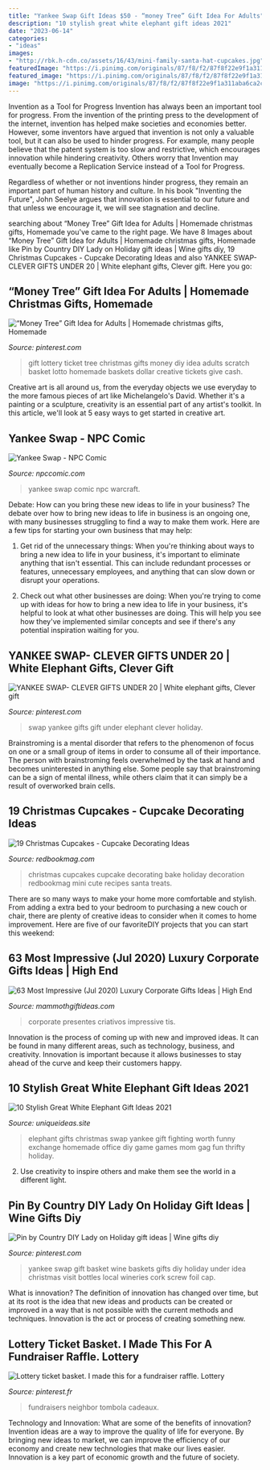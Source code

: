 ```yaml
---
title: "Yankee Swap Gift Ideas $50 - “money Tree” Gift Idea For Adults"
description: "10 stylish great white elephant gift ideas 2021"
date: "2023-06-14"
categories:
- "ideas"
images:
- "http://rbk.h-cdn.co/assets/16/43/mini-family-santa-hat-cupcakes.jpg"
featuredImage: "https://i.pinimg.com/originals/87/f8/f2/87f8f22e9f1a311aba6ca2ca397540b6.jpg"
featured_image: "https://i.pinimg.com/originals/87/f8/f2/87f8f22e9f1a311aba6ca2ca397540b6.jpg"
image: "https://i.pinimg.com/originals/87/f8/f2/87f8f22e9f1a311aba6ca2ca397540b6.jpg"
---
```



Invention as a Tool for Progress
Invention has always been an important tool for progress. From the invention of the printing press to the development of the internet, invention has helped make societies and economies better. 
However, some inventors have argued that invention is not only a valuable tool, but it can also be used to hinder progress. For example, many people believe that the patent system is too slow and restrictive, which encourages innovation while hindering creativity. Others worry that Invention may eventually become a Replication Service instead of a Tool for Progress.

Regardless of whether or not inventions hinder progress, they remain an important part of human history and culture. In his book "Inventing the Future", John Seelye argues that innovation is essential to our future and that unless we encourage it, we will see stagnation and decline.

	

		
searching about “Money Tree” Gift Idea for Adults | Homemade christmas gifts, Homemade you've came to the right page. We have 8 Images about “Money Tree” Gift Idea for Adults | Homemade christmas gifts, Homemade like Pin by Country DIY Lady on Holiday gift ideas | Wine gifts diy, 19 Christmas Cupcakes - Cupcake Decorating Ideas and also YANKEE SWAP- CLEVER GIFTS UNDER 20 | White elephant gifts, Clever gift. Here you go:
		
    
## “Money Tree” Gift Idea For Adults | Homemade Christmas Gifts, Homemade

<img loading=lazy src="https://i.pinimg.com/736x/2f/09/87/2f0987cc20106b3877a2bb94e5bddbc7.jpg" onerror="this.onerror=null;this.src='https://tse3.mm.bing.net/th?id=OIP.MjT8kxFpnqsSUhpCgrP3qAHaO0&amp;pid=15.1';" alt="“Money Tree” Gift Idea for Adults | Homemade christmas gifts, Homemade">

_Source: pinterest.com_

>gift lottery ticket tree christmas gifts money diy idea adults scratch basket lotto homemade baskets dollar creative tickets give cash. 

	

Creative art is all around us, from the everyday objects we use everyday to the more famous pieces of art like Michelangelo's David. Whether it's a painting or a sculpture, creativity is an essential part of any artist's toolkit. In this article, we'll look at 5 easy ways to get started in creative art.

    
## Yankee Swap - NPC Comic

<img loading=lazy src="http://www.npccomic.com/wp-content/uploads/2012/12/2012-12-12_djuuu.png" onerror="this.onerror=null;this.src='https://tse3.mm.bing.net/th?id=OIP.4SoDUDbAOZlp9eR0vS6UfAHaCe&amp;pid=15.1';" alt="Yankee Swap - NPC Comic">

_Source: npccomic.com_

>yankee swap comic npc warcraft. 

	

Debate: How can you bring these new ideas to life in your business?
The debate over how to bring new ideas to life in business is an ongoing one, with many businesses struggling to find a way to make them work. Here are a few tips for starting your own business that may help: 
1. Get rid of the unnecessary things: When you're thinking about ways to bring a new idea to life in your business, it's important to eliminate anything that isn't essential. This can include redundant processes or features, unnecessary employees, and anything that can slow down or disrupt your operations. 

2. Check out what other businesses are doing: When you're trying to come up with ideas for how to bring a new idea to life in your business, it's helpful to look at what other businesses are doing. This will help you see how they've implemented similar concepts and see if there's any potential inspiration waiting for you.

    
## YANKEE SWAP- CLEVER GIFTS UNDER 20 | White Elephant Gifts, Clever Gift

<img loading=lazy src="https://i.pinimg.com/originals/5d/52/31/5d523191a73554a6e25a99011881d358.jpg" onerror="this.onerror=null;this.src='https://tse1.mm.bing.net/th?id=OIP.xRYxH1XHSBnTxd4ybRii0gHaM1&amp;pid=15.1';" alt="YANKEE SWAP- CLEVER GIFTS UNDER 20 | White elephant gifts, Clever gift">

_Source: pinterest.com_

>swap yankee gifts gift under elephant clever holiday. 

	

Brainstroming is a mental disorder that refers to the phenomenon of focus on one or a small group of items in order to consume all of their importance. The person with brainstroming feels overwhelmed by the task at hand and becomes uninterested in anything else. Some people say that brainstroming can be a sign of mental illness, while others claim that it can simply be a result of overworked brain cells.

    
## 19 Christmas Cupcakes - Cupcake Decorating Ideas

<img loading=lazy src="http://rbk.h-cdn.co/assets/16/43/mini-family-santa-hat-cupcakes.jpg" onerror="this.onerror=null;this.src='https://tse3.mm.bing.net/th?id=OIP.pwZ8XOwvq8w1QbtM4PzXwAHaHa&amp;pid=15.1';" alt="19 Christmas Cupcakes - Cupcake Decorating Ideas">

_Source: redbookmag.com_

>christmas cupcakes cupcake decorating bake holiday decoration redbookmag mini cute recipes santa treats. 

	

There are so many ways to make your home more comfortable and stylish. From adding a extra bed to your bedroom to purchasing a new couch or chair, there are plenty of creative ideas to consider when it comes to home improvement. Here are five of our favoriteDIY projects that you can start this weekend: 

    
## 63 Most Impressive (Jul 2020) Luxury Corporate Gifts Ideas | High End

<img loading=lazy src="https://mammothgiftideas.com/file/2020/10/Luxury-Corporate-Gifts_Ideas.jpg" onerror="this.onerror=null;this.src='https://tse1.mm.bing.net/th?id=OIP.g1G82Tb89CvMP52qBc38oAHaE7&amp;pid=15.1';" alt="63 Most Impressive (Jul 2020) Luxury Corporate Gifts Ideas | High End">

_Source: mammothgiftideas.com_

>corporate presentes criativos impressive tis. 

	

Innovation is the process of coming up with new and improved ideas. It can be found in many different areas, such as technology, business, and creativity. Innovation is important because it allows businesses to stay ahead of the curve and keep their customers happy.

    
## 10 Stylish Great White Elephant Gift Ideas 2021

<img loading=lazy src="https://www.uniqueideas.site/wp-content/uploads/white-elephant-gifts-worth-fighting-for-yankee-swap-ideas-white-17.jpg" onerror="this.onerror=null;this.src='https://tse1.mm.bing.net/th?id=OIP.UweZ38c8DlZC-tgOLJeQmQHaLH&amp;pid=15.1';" alt="10 Stylish Great White Elephant Gift Ideas 2021">

_Source: uniqueideas.site_

>elephant gifts christmas swap yankee gift fighting worth funny exchange homemade office diy game games mom gag fun thrifty holiday. 

	

2. Use creativity to inspire others and make them see the world in a different light.

    
## Pin By Country DIY Lady On Holiday Gift Ideas | Wine Gifts Diy

<img loading=lazy src="https://i.pinimg.com/736x/91/5b/f6/915bf6c211fa099463ff6566f79b9c4f--yankee-swap-gift-ideas-diy-gift-baskets.jpg" onerror="this.onerror=null;this.src='https://tse2.mm.bing.net/th?id=OIP.LNeYJgb1l1yhyudDKhCgaQHaJ3&amp;pid=15.1';" alt="Pin by Country DIY Lady on Holiday gift ideas | Wine gifts diy">

_Source: pinterest.com_

>yankee swap gift basket wine baskets gifts diy holiday under idea christmas visit bottles local wineries cork screw foil cap. 

	

What is innovation?
The definition of innovation has changed over time, but at its root is the idea that new ideas and products can be created or improved in a way that is not possible with the current methods and techniques. Innovation is the act or process of creating something new.

    
## Lottery Ticket Basket. I Made This For A Fundraiser Raffle. Lottery

<img loading=lazy src="https://i.pinimg.com/originals/87/f8/f2/87f8f22e9f1a311aba6ca2ca397540b6.jpg" onerror="this.onerror=null;this.src='https://tse1.mm.bing.net/th?id=OIP.osyzkETTIeBF9cKmFdm2nQHaJ4&amp;pid=15.1';" alt="Lottery ticket basket. I made this for a fundraiser raffle. Lottery">

_Source: pinterest.fr_

>fundraisers neighbor tombola cadeaux. 

	

Technology and Innovation: What are some of the benefits of innovation?
Invention ideas are a way to improve the quality of life for everyone. By bringing new ideas to market, we can improve the efficiency of our economy and create new technologies that make our lives easier. Innovation is a key part of economic growth and the future of society.

